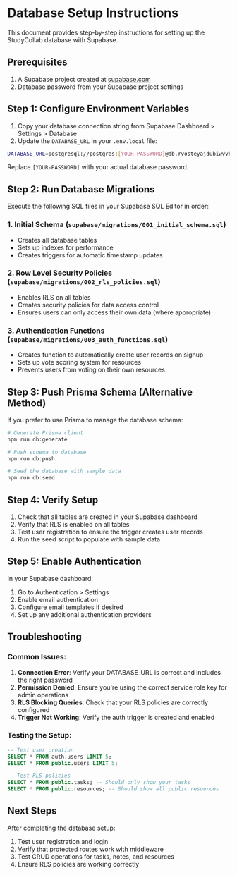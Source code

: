 # Database Setup Instructions

This document provides step-by-step instructions for setting up the StudyCollab database with Supabase.

## Prerequisites

1. A Supabase project created at [supabase.com](https://supabase.com)
2. Database password from your Supabase project settings

## Step 1: Configure Environment Variables

1. Copy your database connection string from Supabase Dashboard > Settings > Database
2. Update the `DATABASE_URL` in your `.env.local` file:

```bash
DATABASE_URL=postgresql://postgres:[YOUR-PASSWORD]@db.rvosteyajdubiwvvhitu.supabase.co:5432/postgres
```

Replace `[YOUR-PASSWORD]` with your actual database password.

## Step 2: Run Database Migrations

Execute the following SQL files in your Supabase SQL Editor in order:

### 1. Initial Schema (`supabase/migrations/001_initial_schema.sql`)

- Creates all database tables
- Sets up indexes for performance
- Creates triggers for automatic timestamp updates

### 2. Row Level Security Policies (`supabase/migrations/002_rls_policies.sql`)

- Enables RLS on all tables
- Creates security policies for data access control
- Ensures users can only access their own data (where appropriate)

### 3. Authentication Functions (`supabase/migrations/003_auth_functions.sql`)

- Creates function to automatically create user records on signup
- Sets up vote scoring system for resources
- Prevents users from voting on their own resources

## Step 3: Push Prisma Schema (Alternative Method)

If you prefer to use Prisma to manage the database schema:

```bash
# Generate Prisma client
npm run db:generate

# Push schema to database
npm run db:push

# Seed the database with sample data
npm run db:seed
```

## Step 4: Verify Setup

1. Check that all tables are created in your Supabase dashboard
2. Verify that RLS is enabled on all tables
3. Test user registration to ensure the trigger creates user records
4. Run the seed script to populate with sample data

## Step 5: Enable Authentication

In your Supabase dashboard:

1. Go to Authentication > Settings
2. Enable email authentication
3. Configure email templates if desired
4. Set up any additional authentication providers

## Troubleshooting

### Common Issues:

1. **Connection Error**: Verify your DATABASE_URL is correct and includes the right password
2. **Permission Denied**: Ensure you're using the correct service role key for admin operations
3. **RLS Blocking Queries**: Check that your RLS policies are correctly configured
4. **Trigger Not Working**: Verify the auth trigger is created and enabled

### Testing the Setup:

```sql
-- Test user creation
SELECT * FROM auth.users LIMIT 5;
SELECT * FROM public.users LIMIT 5;

-- Test RLS policies
SELECT * FROM public.tasks; -- Should only show your tasks
SELECT * FROM public.resources; -- Should show all public resources
```

## Next Steps

After completing the database setup:

1. Test user registration and login
2. Verify that protected routes work with middleware
3. Test CRUD operations for tasks, notes, and resources
4. Ensure RLS policies are working correctly
